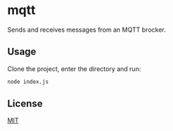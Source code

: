 # mqtt

Sends and receives messages from an MQTT brocker.

## Usage
Clone the project, enter the directory and run:

```bash
node index.js
```

## License

[MIT](./LICENSE)
